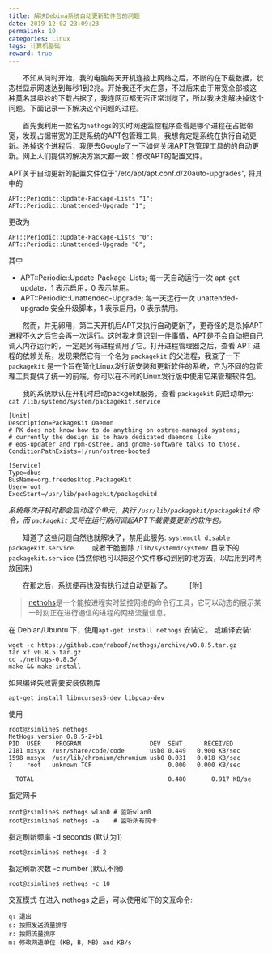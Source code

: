 ```yaml
---
title: 解决Debina系统自动更新软件包的问题
date: 2019-12-02 23:09:23
permalink: 10
categories: Linux
tags: 计算机基础
reward: true
---
```


　　不知从何时开始，我的电脑每天开机连接上网络之后，不断的在下载数据，状态栏显示网速达到每秒1到2兆。开始我还不太在意，不过后来由于带宽全部被这种莫名其奥妙的下载占据了，我连网页都无否正常浏览了，所以我决定解决掉这个问题。下面记录一下解决这个问题的过程。

　　首先我利用一款名为`nethogs`的实时网速监控程序查看是哪个进程在占据带宽，发现占据带宽的正是系统的APT包管理工具，我想肯定是系统在执行自动更新。杀掉这个进程后，我便去Google了一下如何关闭APT包管理工具的的自动更新。网上人们提供的解决方案大都一致：修改APT的配置文件。
<!-- More -->
APT关于自动更新的配置文件位于"/etc/apt/apt.conf.d/20auto-upgrades", 将其中的
```shell
APT::Periodic::Update-Package-Lists "1";
APT::Periodic::Unattended-Upgrade "1";
```
更改为
```shell
APT::Periodic::Update-Package-Lists "0";
APT::Periodic::Unattended-Upgrade "0";
```
其中
- APT::Periodic::Update-Package-Lists; 每一天自动运行一次 apt-get update，1 表示启用，0 表示禁用。
- APT::Periodic::Unattended-Upgrade; 每一天运行一次 unattended-upgrade 安全升级脚本，1 表示启用，0 表示禁用。
  
　　然而，并无卵用，第二天开机后APT又执行自动更新了，更奇怪的是杀掉APT进程不久之后它会再一次运行。这时我才意识到一件事情，APT是不会自动把自己调入内存运行的，一定是另有进程调用了它。打开进程管理器之后，查看 APT 进程的依赖关系，发现果然它有一个名为 `packagekit` 的父进程，我查了一下 `packagekit` 是一个旨在简化Linux发行版安装和更新软件的系统，它为不同的包管理工具提供了统一的前端，你可以在不同的Linux发行版中使用它来管理软件包。

　　我的系统默认在开机时启动packgekit服务，查看 `packagekit` 的启动单元: 
`cat /lib/systemd/system/packagekit.service`
```shell
[Unit]
Description=PackageKit Daemon
# PK does not know how to do anything on ostree-managed systems;
# currently the design is to have dedicated daemons like
# eos-updater and rpm-ostree, and gnome-software talks to those.
ConditionPathExists=!/run/ostree-booted

[Service]
Type=dbus
BusName=org.freedesktop.PackageKit
User=root
ExecStart=/usr/lib/packagekit/packagekitd
```
*系统每次开机时都会启动这个单元，执行 `/usr/lib/packagekit/packagekitd` 命令，而 `packagekit` 又将在运行期间调起APT下载需要更新的软件包。*

　　知道了这些问题自然也就解决了，禁用此服务: `systemctl disable packagekit.service`.
　　或者干脆删除 `/lib/systemd/system/` 目录下的 `packagekit.service` (当然你也可以把这个文件移动到别的地方去，以后用到时再放回来)

　　在那之后，系统便再也没有执行过自动更新了。
　　
[附]
>[nethohs](https://github.com/raboof/nethogs)是一个能按进程实时监控网络的命令行工具，它可以动态的展示某一时刻正在进行通信的进程的网络流量信息。

在 Debian/Ubuntu 下，使用`apt-get install nethogs` 安装它。
或编译安装:
```shell
wget -c https://github.com/raboof/nethogs/archive/v0.8.5.tar.gz
tar xf v0.8.5.tar.gz 
cd ./nethogs-0.8.5/
make && make install
```
如果编译失败需要安装依赖库
```
apt-get install libncurses5-dev libpcap-dev
```

使用

```shell
root@zsimline$ nethogs
NetHogs version 0.8.5-2+b1
PID  USER    PROGRAM                   DEV  SENT      RECEIVED  
2181 mxsyx  /usr/share/code/code       usb0 0.449   0.900 KB/sec
1598 mxsyx  /usr/lib/chromium/chromium usb0 0.031   0.018 KB/sec
?    root   unknown TCP                     0.000   0.000 KB/sec

  TOTAL                                     0.480       0.917 KB/se
```

指定网卡
```shell
root@zsimline$ nethogs wlan0 # 监听wlan0
root@zsimline$ nethogs -a    # 监听所有网卡
```

指定刷新频率 -d seconds (默认为1)
```shell
root@zsimline$ nethogs -d 2
```

指定刷新次数 -c number (默认不限)
```shell
root@zsimline$ nethogs -c 10
```

交互模式
在进入 nethogs 之后，可以使用如下的交互命令:
```shell
q: 退出
s: 按照发送流量排序
r: 按照流量排序
m: 修改网速单位 (KB, B, MB) and KB/s
```